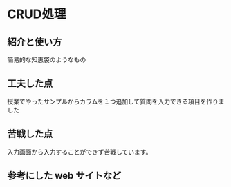# CRUD処理  

## 紹介と使い方   
簡易的な知恵袋のようなもの　　

## 工夫した点　　
授業でやったサンプルからカラムを１つ追加して質問を入力できる項目を作りました  

## 苦戦した点  
入力画面から入力することができず苦戦しています。  

## 参考にした web サイトなど  
